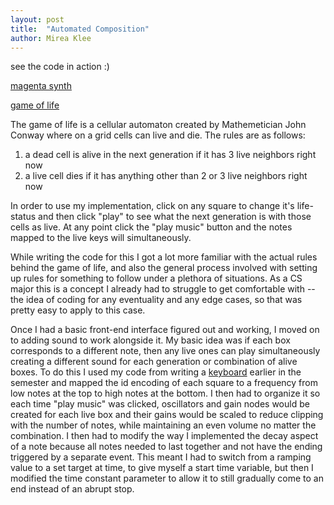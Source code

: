 ```yaml
---
layout: post
title:  "Automated Composition"
author: Mirea Klee
---
```

see the code in action :)

[magenta synth](https://miiklee.github.io/magenta-synth/)

[game of life](https://miiklee.github.io/game-of-life/)


The game of life is a cellular automaton created by Mathemetician John Conway where on a grid cells can live and die. The rules are as follows:

1. a dead cell is alive in the next generation if it has 3 live neighbors right now
2. a live cell dies if it has anything other than 2 or 3 live neighbors right now

In order to use my implementation, click on any square to change it's life-status and then click "play" to see what the next generation is with those cells as live. At any point click the "play music" button and the notes mapped to the live keys will simultaneously. 

While writing the code for this I got a lot more familiar with the actual rules behind the game of life, and also the general process involved with setting up rules for something to follow under a plethora of situations. As a CS major this is a concept I already had to struggle to get comfortable with -- the idea of coding for any eventuality and any edge cases, so that was pretty easy to apply to this case. 

Once I had a basic front-end interface figured out and working, I moved on to adding sound to work alongside it. My basic idea was if each box corresponds to a different note, then any live ones can play simultaneously creating a different sound for each generation or combination of alive boxes. To do this I used my code from writing a [keyboard]('https://miiklee.github.io/comp-sound-keyboard/') earlier in the semester and mapped the id encoding of each square to a frequency from low notes at the top to high notes at the bottom. I then had to organize it so each time "play music" was clicked, oscillators and gain nodes would be created for each live box and their gains would be scaled to reduce clipping with the number of notes, while maintaining an even volume no matter the combination. I then had to modify the way I implemented the decay aspect of a note because all notes needed to last together and not have the ending triggered by a separate event. This meant I had to switch from a ramping value to a set target at time, to give myself a start time variable, but then I modified the time constant parameter to allow it to still gradually come to an end instead of an abrupt stop.




